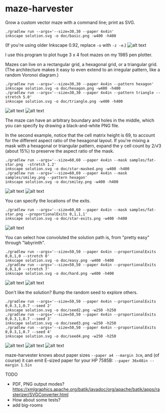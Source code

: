 # maze-harvester
Grow a custom vector maze with a command line; print as SVG.

```
./gradlew run --args='--size=30,30 --paper 4x4in'
inkscape solution.svg -o doc/basic.png -w400 -h400
```
(If you're using older Inkscape 0.92, replace ``-o`` with ``-z -e``.)
![alt text](https://github.com/jonhnet/maze-harvester/raw/master/doc/basic.png "Basic square maze")

I use this program to plot huge 3 x 4 foot mazes on my 1985 pen plotter.

Mazes can live on a rectangular grid, a hexagonal grid, or a triangular grid.
(The architecture makes it easy to even extend to an irregular pattern, like
a random Voronoi diagram.)

```
./gradlew run --args='--size=30,30 --paper 4x4in --pattern hexagon'
inkscape solution.svg -o doc/hexagon.png -w400 -h400
./gradlew run --args='--size=30,30 --paper 4x4in --pattern triangle --stretch 5.0'
inkscape solution.svg -o doc/triangle.png -w400 -h400
```
![alt text](https://github.com/jonhnet/maze-harvester/raw/master/doc/hexagon.png "Maze of hexagons")
![alt text](https://github.com/jonhnet/maze-harvester/raw/master/doc/triangle.png "Maze of triangles")

The maze can have an arbitrary boundary and holes
in the middle, which you can specify by drawing a black-and-white PNG file.

In the second example, notice that the cell matrix height is 69,
to account for the different aspect ratio of the hexagonal layout.
If you're mixing a mask with a hexagonal or triangular pattern,
expand the y cell count by 2/√3 (about 15%) to preserve the aspect ratio
of the mask.

```
./gradlew run --args='--size=60,60 --paper 4x4in --mask samples/fat-star.png  -stretch 1.2'
inkscape solution.svg -o doc/star-masked.png -w400 -h400
./gradlew run --args='--size=60,69 --paper 4x4in --mask samples/smiley.png --pattern hexagon'
inkscape solution.svg -o doc/smiley.png -w400 -h400
```
![alt text](https://github.com/jonhnet/maze-harvester/raw/master/doc/star-masked.png "Maze in a star")
![alt text](https://github.com/jonhnet/maze-harvester/raw/master/doc/smiley.png "Maze in a smiley face")

You can specify the locations of the exits.

```
./gradlew run --args='--size=60,60 --paper 4x4in --mask samples/fat-star.png --proportionalExits 0,1,1,1'
inkscape solution.svg -o doc/star-exits.png -w400 -h400
```
![alt text](https://github.com/jonhnet/maze-harvester/raw/master/doc/star-exits.png "Exits at star points")

You can select how convoluted the solution path is, from "pretty easy"
through "labyrinth".

```
./gradlew run --args='--size=50,50 --paper 4x4in --proportionalExits 0,0,1,0 --stretch 0'
inkscape solution.svg -o doc/easy.png -w400 -h400
./gradlew run --args='--size=50,50 --paper 4x4in --proportionalExits 0,0,1,0 --stretch 7'
inkscape solution.svg -o doc/hard.png -w400 -h400
```
![alt text](https://github.com/jonhnet/maze-harvester/raw/master/doc/easy.png "Easy solution")
![alt text](https://github.com/jonhnet/maze-harvester/raw/master/doc/hard.png "Hard solution")

Don't like the solution? Bump the random seed to explore others.

```
./gradlew run --args='--size=50,50 --paper 4x4in --proportionalExits 0,0.3,1,0.7 --seed 2'
inkscape solution.svg -o doc/seed2.png -w250 -h250
./gradlew run --args='--size=50,50 --paper 4x4in --proportionalExits 0,0.3,1,0.7 --seed 3'
inkscape solution.svg -o doc/seed3.png -w250 -h250
./gradlew run --args='--size=50,50 --paper 4x4in --proportionalExits 0,0.3,1,0.7 --seed 4'
inkscape solution.svg -o doc/seed4.png -w250 -h250
```
![alt text](https://github.com/jonhnet/maze-harvester/raw/master/doc/seed2.png "Seed 2")
![alt text](https://github.com/jonhnet/maze-harvester/raw/master/doc/seed3.png "Seed 3")
![alt text](https://github.com/jonhnet/maze-harvester/raw/master/doc/seed4.png "Seed 4")

maze-harvester knows about paper sizes `--paper a4 --margin 3cm`,
and (of course) it can emit E-sized paper for your HP 7585B:
`--paper 36x48in --margin 1.5in`

TODO
- PDF, PNG output modes?
	https://xmlgraphics.apache.org/batik/javadoc/org/apache/batik/apps/rasterizer/SVGConverter.html
- How about some tests?
- add big-rooms
